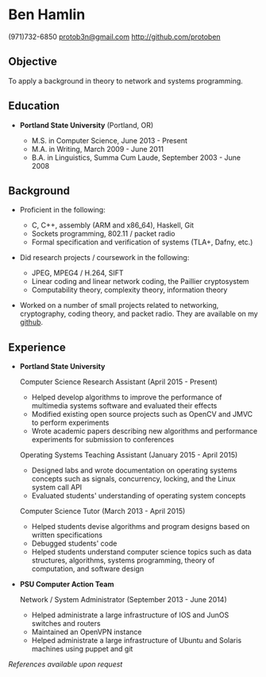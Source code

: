 Ben Hamlin
==========

(971)732-6850
<protob3n@gmail.com>
<http://github.com/protoben>


Objective
---------

To apply a background in theory to network and systems programming.


Education
---------

*   **Portland State University** (Portland, OR)

    + M.S. in Computer Science, June 2013 - Present
    + M.A. in Writing, March 2009 - June 2011
    + B.A. in Linguistics, Summa Cum Laude, September 2003 - June 2008


Background
-----------

* Proficient in the following:
    + C, C++, assembly (ARM and x86\_64), Haskell, Git
    + Sockets programming, 802.11 / packet radio
    + Formal specification and verification of systems (TLA+, Dafny, etc.)

* Did research projects / coursework in the following:
    + JPEG, MPEG4 / H.264, SIFT
    + Linear coding and linear network coding, the Paillier cryptosystem
    * Computability theory, complexity theory, information theory

* Worked on a number of small projects related to networking, cryptography,
  coding theory, and packet radio. They are available on my
  [github](http://github.com/protoben).


Experience
----------

*   **Portland State University**

    Computer Science Research Assistant (April 2015 - Present)

    + Helped develop algorithms to improve the performance of multimedia
      systems software and evaluated their effects
    + Modified existing open source projects such as OpenCV and JMVC to
      perform experiments
    + Wrote academic papers describing new algorithms and performance
      experiments for submission to conferences

    Operating Systems Teaching Assistant (January 2015 - April 2015)

    + Designed labs and wrote documentation on operating systems concepts
      such as signals, concurrency, locking, and the Linux system call API
    + Evaluated students' understanding of operating system concepts

    Computer Science Tutor (March 2013 - April 2015)

    + Helped students devise algorithms and program designs based on written
      specifications
    + Debugged students' code
    + Helped students understand computer science topics such as data
      structures, algorithms, systems programming, theory of computation, and
      software design


*   **PSU Computer Action Team**

    Network / System Administrator (September 2013 - June 2014)

    + Helped administrate a large infrastructure of IOS and JunOS switches and
      routers
    + Maintained an OpenVPN instance
    + Helped administrate a large infrastructure of Ubuntu and Solaris machines
      using puppet and git

*References available upon request*
